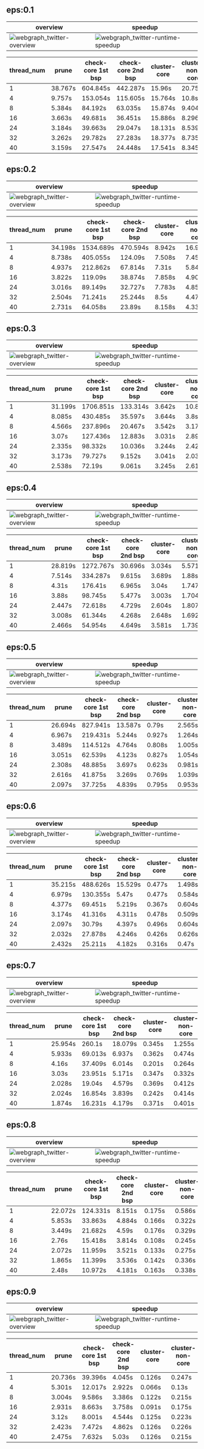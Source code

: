 ## eps:0.1

overview | speedup
--- | ---
![webgraph_twitter-overview](../../figures/scalability_new1_better_pruning/webgraph_twitter-eps:0.1-min_pts:5-overview.png) | ![webgraph_twitter-runtime-speedup](../../figures/scalability_new1_better_pruning/webgraph_twitter-eps:0.1-min_pts:5-runtime-speedup.png)

thread_num | prune | check-core 1st bsp | check-core 2nd bsp | cluster-core | cluster-non-core | total | total speedup
--- | --- | --- | --- | --- | --- | --- | ---
1 | 38.767s | 604.845s | 442.287s | 15.96s | 20.75s | 1122.613s | 1.000
4 | 9.757s | 153.054s | 115.605s | 15.764s | 10.8s | 304.982s | 3.681
8 | 5.384s | 84.192s | 63.035s | 15.874s | 9.404s | 177.892s | 6.311
16 | 3.663s | 49.681s | 36.451s | 15.886s | 8.296s | 113.98s | 9.849
24 | 3.184s | 39.663s | 29.047s | 18.131s | 8.539s | 98.567s | 11.389
32 | 3.262s | 29.782s | 27.283s | 18.377s | 8.735s | 87.441s | 12.839
40 | 3.159s | 27.547s | 24.448s | 17.541s | 8.345s | 81.043s | 13.852

## eps:0.2

overview | speedup
--- | ---
![webgraph_twitter-overview](../../figures/scalability_new1_better_pruning/webgraph_twitter-eps:0.2-min_pts:5-overview.png) | ![webgraph_twitter-runtime-speedup](../../figures/scalability_new1_better_pruning/webgraph_twitter-eps:0.2-min_pts:5-runtime-speedup.png)

thread_num | prune | check-core 1st bsp | check-core 2nd bsp | cluster-core | cluster-non-core | total | total speedup
--- | --- | --- | --- | --- | --- | --- | ---
1 | 34.198s | 1534.689s | 470.594s | 8.942s | 16.936s | 2065.362s | 1.000
4 | 8.738s | 405.055s | 124.09s | 7.508s | 7.454s | 552.847s | 3.736
8 | 4.937s | 212.862s | 67.814s | 7.31s | 5.846s | 298.77s | 6.913
16 | 3.822s | 119.09s | 38.874s | 7.858s | 4.905s | 174.552s | 11.832
24 | 3.016s | 89.149s | 32.727s | 7.783s | 4.85s | 137.527s | 15.018
32 | 2.504s | 71.241s | 25.244s | 8.5s | 4.471s | 111.963s | 18.447
40 | 2.731s | 64.058s | 23.89s | 8.158s | 4.339s | 103.178s | 20.017

## eps:0.3

overview | speedup
--- | ---
![webgraph_twitter-overview](../../figures/scalability_new1_better_pruning/webgraph_twitter-eps:0.3-min_pts:5-overview.png) | ![webgraph_twitter-runtime-speedup](../../figures/scalability_new1_better_pruning/webgraph_twitter-eps:0.3-min_pts:5-runtime-speedup.png)

thread_num | prune | check-core 1st bsp | check-core 2nd bsp | cluster-core | cluster-non-core | total | total speedup
--- | --- | --- | --- | --- | --- | --- | ---
1 | 31.199s | 1706.851s | 133.314s | 3.642s | 10.863s | 1885.872s | 1.000
4 | 8.085s | 430.485s | 35.597s | 3.644s | 3.8s | 481.613s | 3.916
8 | 4.566s | 237.896s | 20.467s | 3.542s | 3.173s | 269.647s | 6.994
16 | 3.07s | 127.436s | 12.883s | 3.031s | 2.898s | 149.322s | 12.630
24 | 2.335s | 98.332s | 10.036s | 3.244s | 2.428s | 116.379s | 16.205
32 | 3.173s | 79.727s | 9.152s | 3.041s | 2.035s | 97.13s | 19.416
40 | 2.538s | 72.19s | 9.061s | 3.245s | 2.618s | 89.654s | 21.035

## eps:0.4

overview | speedup
--- | ---
![webgraph_twitter-overview](../../figures/scalability_new1_better_pruning/webgraph_twitter-eps:0.4-min_pts:5-overview.png) | ![webgraph_twitter-runtime-speedup](../../figures/scalability_new1_better_pruning/webgraph_twitter-eps:0.4-min_pts:5-runtime-speedup.png)

thread_num | prune | check-core 1st bsp | check-core 2nd bsp | cluster-core | cluster-non-core | total | total speedup
--- | --- | --- | --- | --- | --- | --- | ---
1 | 28.819s | 1272.767s | 30.696s | 3.034s | 5.571s | 1340.89s | 1.000
4 | 7.514s | 334.287s | 9.615s | 3.689s | 1.88s | 356.988s | 3.756
8 | 4.31s | 176.41s | 6.965s | 3.04s | 1.747s | 192.475s | 6.967
16 | 3.88s | 98.745s | 5.477s | 3.003s | 1.704s | 112.812s | 11.886
24 | 2.447s | 72.618s | 4.729s | 2.604s | 1.807s | 84.208s | 15.924
32 | 3.008s | 61.344s | 4.268s | 2.648s | 1.692s | 72.962s | 18.378
40 | 2.466s | 54.954s | 4.649s | 3.581s | 1.739s | 67.391s | 19.897

## eps:0.5

overview | speedup
--- | ---
![webgraph_twitter-overview](../../figures/scalability_new1_better_pruning/webgraph_twitter-eps:0.5-min_pts:5-overview.png) | ![webgraph_twitter-runtime-speedup](../../figures/scalability_new1_better_pruning/webgraph_twitter-eps:0.5-min_pts:5-runtime-speedup.png)

thread_num | prune | check-core 1st bsp | check-core 2nd bsp | cluster-core | cluster-non-core | total | total speedup
--- | --- | --- | --- | --- | --- | --- | ---
1 | 26.694s | 827.941s | 13.587s | 0.79s | 2.565s | 871.58s | 1.000
4 | 6.967s | 219.431s | 5.244s | 0.927s | 1.264s | 233.835s | 3.727
8 | 3.489s | 114.512s | 4.764s | 0.808s | 1.005s | 124.58s | 6.996
16 | 3.051s | 62.539s | 4.123s | 0.827s | 1.054s | 71.596s | 12.174
24 | 2.308s | 48.885s | 3.697s | 0.623s | 0.981s | 56.496s | 15.427
32 | 2.616s | 41.875s | 3.269s | 0.769s | 1.039s | 49.571s | 17.582
40 | 2.097s | 37.725s | 4.839s | 0.795s | 0.953s | 46.411s | 18.780

## eps:0.6

overview | speedup
--- | ---
![webgraph_twitter-overview](../../figures/scalability_new1_better_pruning/webgraph_twitter-eps:0.6-min_pts:5-overview.png) | ![webgraph_twitter-runtime-speedup](../../figures/scalability_new1_better_pruning/webgraph_twitter-eps:0.6-min_pts:5-runtime-speedup.png)

thread_num | prune | check-core 1st bsp | check-core 2nd bsp | cluster-core | cluster-non-core | total | total speedup
--- | --- | --- | --- | --- | --- | --- | ---
1 | 35.215s | 488.626s | 15.529s | 0.477s | 1.498s | 541.346s | 1.000
4 | 6.979s | 130.355s | 5.47s | 0.477s | 0.584s | 143.868s | 3.763
8 | 4.377s | 69.451s | 5.219s | 0.367s | 0.604s | 80.02s | 6.765
16 | 3.174s | 41.316s | 4.311s | 0.478s | 0.509s | 49.79s | 10.873
24 | 2.097s | 30.79s | 4.397s | 0.496s | 0.604s | 38.386s | 14.103
32 | 2.032s | 27.878s | 4.246s | 0.426s | 0.626s | 35.211s | 15.374
40 | 2.432s | 25.211s | 4.182s | 0.316s | 0.47s | 32.614s | 16.599

## eps:0.7

overview | speedup
--- | ---
![webgraph_twitter-overview](../../figures/scalability_new1_better_pruning/webgraph_twitter-eps:0.7-min_pts:5-overview.png) | ![webgraph_twitter-runtime-speedup](../../figures/scalability_new1_better_pruning/webgraph_twitter-eps:0.7-min_pts:5-runtime-speedup.png)

thread_num | prune | check-core 1st bsp | check-core 2nd bsp | cluster-core | cluster-non-core | total | total speedup
--- | --- | --- | --- | --- | --- | --- | ---
1 | 25.954s | 260.1s | 18.079s | 0.345s | 1.255s | 305.736s | 1.000
4 | 5.933s | 69.013s | 6.937s | 0.362s | 0.474s | 82.721s | 3.696
8 | 4.16s | 37.409s | 6.014s | 0.201s | 0.264s | 48.051s | 6.363
16 | 3.03s | 23.951s | 5.171s | 0.347s | 0.332s | 32.834s | 9.312
24 | 2.028s | 19.04s | 4.579s | 0.369s | 0.412s | 26.429s | 11.568
32 | 2.024s | 16.854s | 3.839s | 0.242s | 0.414s | 23.377s | 13.078
40 | 1.874s | 16.231s | 4.179s | 0.371s | 0.401s | 23.058s | 13.259

## eps:0.8

overview | speedup
--- | ---
![webgraph_twitter-overview](../../figures/scalability_new1_better_pruning/webgraph_twitter-eps:0.8-min_pts:5-overview.png) | ![webgraph_twitter-runtime-speedup](../../figures/scalability_new1_better_pruning/webgraph_twitter-eps:0.8-min_pts:5-runtime-speedup.png)

thread_num | prune | check-core 1st bsp | check-core 2nd bsp | cluster-core | cluster-non-core | total | total speedup
--- | --- | --- | --- | --- | --- | --- | ---
1 | 22.072s | 124.331s | 8.151s | 0.175s | 0.586s | 155.318s | 1.000
4 | 5.853s | 33.863s | 4.884s | 0.166s | 0.322s | 45.09s | 3.445
8 | 3.449s | 21.682s | 4.59s | 0.176s | 0.329s | 30.229s | 5.138
16 | 2.76s | 15.418s | 3.814s | 0.108s | 0.245s | 22.347s | 6.950
24 | 2.072s | 11.959s | 3.521s | 0.133s | 0.275s | 17.962s | 8.647
32 | 1.865s | 11.399s | 3.536s | 0.142s | 0.336s | 17.282s | 8.987
40 | 2.48s | 10.972s | 4.181s | 0.163s | 0.338s | 18.138s | 8.563

## eps:0.9

overview | speedup
--- | ---
![webgraph_twitter-overview](../../figures/scalability_new1_better_pruning/webgraph_twitter-eps:0.9-min_pts:5-overview.png) | ![webgraph_twitter-runtime-speedup](../../figures/scalability_new1_better_pruning/webgraph_twitter-eps:0.9-min_pts:5-runtime-speedup.png)

thread_num | prune | check-core 1st bsp | check-core 2nd bsp | cluster-core | cluster-non-core | total | total speedup
--- | --- | --- | --- | --- | --- | --- | ---
1 | 20.736s | 39.396s | 4.045s | 0.126s | 0.247s | 64.554s | 1.000
4 | 5.301s | 12.017s | 2.922s | 0.066s | 0.13s | 20.439s | 3.158
8 | 3.004s | 9.586s | 3.386s | 0.122s | 0.215s | 16.316s | 3.956
16 | 2.931s | 8.663s | 3.758s | 0.091s | 0.175s | 15.621s | 4.133
24 | 3.12s | 8.001s | 4.544s | 0.125s | 0.223s | 16.015s | 4.031
32 | 2.423s | 7.472s | 4.862s | 0.126s | 0.226s | 15.111s | 4.272
40 | 2.475s | 7.632s | 5.03s | 0.126s | 0.215s | 15.481s | 4.170


